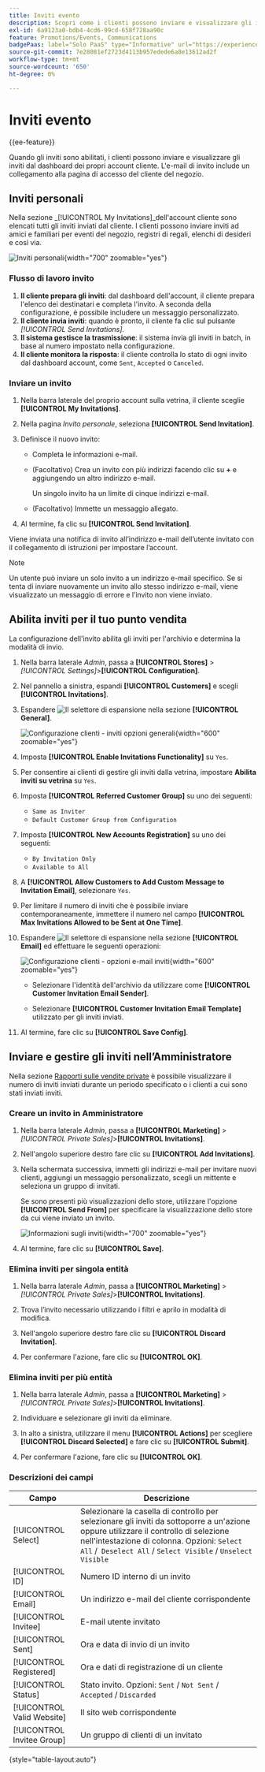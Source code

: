 ```yaml
---
title: Inviti evento
description: Scopri come i clienti possono inviare e visualizzare gli inviti a eventi e vendite private dal dashboard dei loro account cliente.
exl-id: 6a9123a0-bdb4-4cd6-99cd-658f728aa90c
feature: Promotions/Events, Communications
badgePaas: label="Solo PaaS" type="Informative" url="https://experienceleague.adobe.com/en/docs/commerce/user-guides/product-solutions" tooltip="Applicabile solo ai progetti Adobe Commerce on Cloud (infrastruttura PaaS gestita da Adobe) e ai progetti on-premise."
source-git-commit: 7e28081ef2723d4113b957edede6a8e13612ad2f
workflow-type: tm+mt
source-wordcount: '650'
ht-degree: 0%

---
```


# Inviti evento

{{ee-feature}}

Quando gli inviti sono abilitati, i clienti possono inviare e visualizzare gli inviti dal dashboard dei propri account cliente. L&#39;e-mail di invito include un collegamento alla pagina di accesso del cliente del negozio.

## Inviti personali

Nella sezione _[!UICONTROL My Invitations]_dell&#39;account cliente sono elencati tutti gli inviti inviati dal cliente. I clienti possono inviare inviti ad amici e familiari per eventi del negozio, registri di regali, elenchi di desideri e così via.

![Inviti personali](./assets/account-dashboard-my-invitations.png){width="700" zoomable="yes"}

### Flusso di lavoro invito

1. **Il cliente prepara gli inviti**: dal dashboard dell&#39;account, il cliente prepara l&#39;elenco dei destinatari e completa l&#39;invito. A seconda della configurazione, è possibile includere un messaggio personalizzato.
1. **Il cliente invia inviti**: quando è pronto, il cliente fa clic sul pulsante _[!UICONTROL Send Invitations]_.
1. **Il sistema gestisce la trasmissione**: il sistema invia gli inviti in batch, in base al numero impostato nella configurazione.
1. **Il cliente monitora la risposta**: il cliente controlla lo stato di ogni invito dal dashboard account, come `Sent`, `Accepted` o `Canceled`.

### Inviare un invito

1. Nella barra laterale del proprio account sulla vetrina, il cliente sceglie **[!UICONTROL My Invitations]**.

1. Nella pagina _Invito personale_, seleziona **[!UICONTROL Send Invitation]**.

1. Definisce il nuovo invito:

   - Completa le informazioni e-mail.

   - (Facoltativo) Crea un invito con più indirizzi facendo clic su **+** e aggiungendo un altro indirizzo e-mail.

     Un singolo invito ha un limite di cinque indirizzi e-mail.

   - (Facoltativo) Immette un messaggio allegato.

1. Al termine, fa clic su **[!UICONTROL Send Invitation]**.

Viene inviata una notifica di invito all’indirizzo e-mail dell’utente invitato con il collegamento di istruzioni per impostare l’account.

>[!NOTE]
>
>Un utente può inviare un solo invito a un indirizzo e-mail specifico. Se si tenta di inviare nuovamente un invito allo stesso indirizzo e-mail, viene visualizzato un messaggio di errore e l’invito non viene inviato.

## Abilita inviti per il tuo punto vendita

La configurazione dell&#39;invito abilita gli inviti per l&#39;archivio e determina la modalità di invio.

1. Nella barra laterale _Admin_, passa a **[!UICONTROL Stores]** > _[!UICONTROL Settings]_>**[!UICONTROL Configuration]**.

1. Nel pannello a sinistra, espandi **[!UICONTROL Customers]** e scegli **[!UICONTROL Invitations]**.

1. Espandere ![Il selettore di espansione](../assets/icon-display-expand.png) nella sezione **[!UICONTROL General]**.

   ![Configurazione clienti - inviti opzioni generali](../configuration-reference/customers/assets/invitations-general.png){width="600" zoomable="yes"}

1. Imposta **[!UICONTROL Enable Invitations Functionality]** su `Yes`.

1. Per consentire ai clienti di gestire gli inviti dalla vetrina, impostare **Abilita inviti su vetrina** su `Yes`.

1. Imposta **[!UICONTROL Referred Customer Group]** su uno dei seguenti:

   - `Same as Inviter`
   - `Default Customer Group from Configuration`

1. Imposta **[!UICONTROL New Accounts Registration]** su uno dei seguenti:

   - `By Invitation Only`
   - `Available to All`

1. A **[!UICONTROL Allow Customers to Add Custom Message to Invitation Email]**, selezionare `Yes`.

1. Per limitare il numero di inviti che è possibile inviare contemporaneamente, immettere il numero nel campo **[!UICONTROL Max Invitations Allowed to be Sent at One Time]**.

1. Espandere ![Il selettore di espansione](../assets/icon-display-expand.png) nella sezione **[!UICONTROL Email]** ed effettuare le seguenti operazioni:

   ![Configurazione clienti - opzioni e-mail inviti](../configuration-reference/customers/assets/invitations-email.png){width="600" zoomable="yes"}

   - Selezionare l&#39;identità dell&#39;archivio da utilizzare come **[!UICONTROL Customer Invitation Email Sender]**.

   - Selezionare **[!UICONTROL Customer Invitation Email Template]** utilizzato per gli inviti inviati.

1. Al termine, fare clic su **[!UICONTROL Save Config]**.

## Inviare e gestire gli inviti nell’Amministratore

Nella sezione [Rapporti sulle vendite private](../getting-started/private-sales-reports.md) è possibile visualizzare il numero di inviti inviati durante un periodo specificato o i clienti a cui sono stati inviati inviti.

### Creare un invito in Amministratore

1. Nella barra laterale _Admin_, passa a **[!UICONTROL Marketing]** > _[!UICONTROL Private Sales]_>**[!UICONTROL Invitations]**.

1. Nell&#39;angolo superiore destro fare clic su **[!UICONTROL Add Invitations]**.

1. Nella schermata successiva, immetti gli indirizzi e-mail per invitare nuovi clienti, aggiungi un messaggio personalizzato, scegli un mittente e seleziona un gruppo di invitati.

   Se sono presenti più visualizzazioni dello store, utilizzare l&#39;opzione **[!UICONTROL Send From]** per specificare la visualizzazione dello store da cui viene inviato un invito.

   ![Informazioni sugli inviti](./assets/create-invitation-page.png){width="700" zoomable="yes"}

1. Al termine, fare clic su **[!UICONTROL Save]**.

### Elimina inviti per singola entità

1. Nella barra laterale _Admin_, passa a **[!UICONTROL Marketing]** > _[!UICONTROL Private Sales]_>**[!UICONTROL Invitations]**.

1. Trova l’invito necessario utilizzando i filtri e aprilo in modalità di modifica.

1. Nell&#39;angolo superiore destro fare clic su **[!UICONTROL Discard Invitation]**.

1. Per confermare l&#39;azione, fare clic su **[!UICONTROL OK]**.

### Elimina inviti per più entità

1. Nella barra laterale _Admin_, passa a **[!UICONTROL Marketing]** > _[!UICONTROL Private Sales]_>**[!UICONTROL Invitations]**.

1. Individuare e selezionare gli inviti da eliminare.

1. In alto a sinistra, utilizzare il menu **[!UICONTROL Actions]** per scegliere **[!UICONTROL Discard Selected]** e fare clic su **[!UICONTROL Submit]**.

1. Per confermare l&#39;azione, fare clic su **[!UICONTROL OK]**.

### Descrizioni dei campi

| Campo | Descrizione |
|--- |--- |
| [!UICONTROL Select] | Selezionare la casella di controllo per selezionare gli inviti da sottoporre a un&#39;azione oppure utilizzare il controllo di selezione nell&#39;intestazione di colonna. Opzioni: `Select All` /` Deselect All` / `Select Visible` / `Unselect Visible` |
| [!UICONTROL ID] | Numero ID interno di un invito |
| [!UICONTROL Email] | Un indirizzo e-mail del cliente corrispondente |
| [!UICONTROL Invitee] | E-mail utente invitato |
| [!UICONTROL Sent] | Ora e data di invio di un invito |
| [!UICONTROL Registered] | Ora e dati di registrazione di un cliente |
| [!UICONTROL Status] | Stato invito. Opzioni: `Sent` / `Not Sent` / `Accepted` / `Discarded` |
| [!UICONTROL Valid Website] | Il sito web corrispondente |
| [!UICONTROL Invitee Group] | Un gruppo di clienti di un invitato |

{style="table-layout:auto"}
